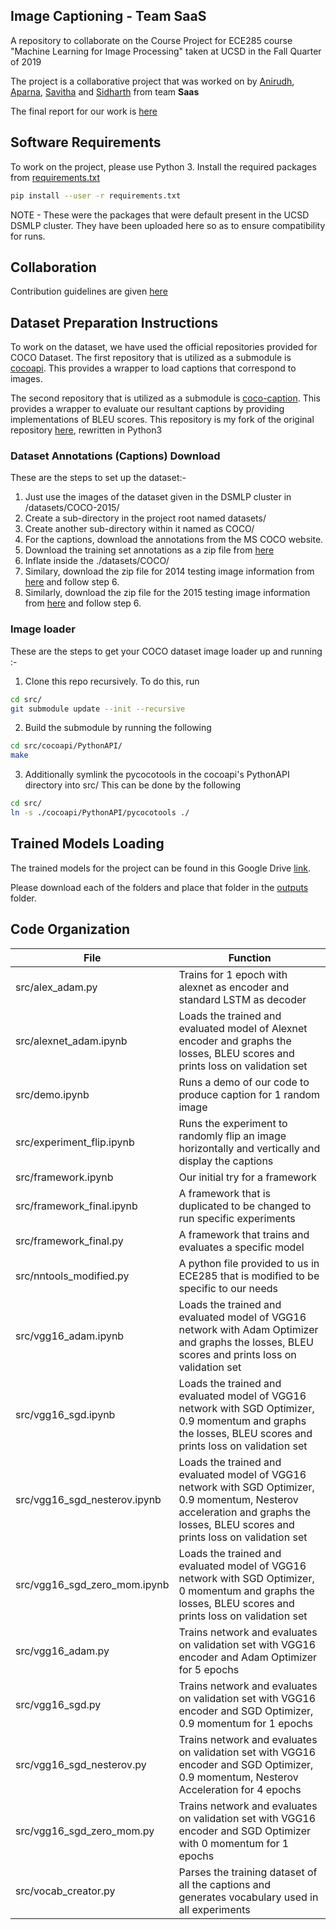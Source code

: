 ## Image Captioning - Team SaaS
A repository to collaborate on the Course Project for ECE285 course "Machine Learning for Image Processing" taken at UCSD in the Fall Quarter of 2019

The project is a collaborative project that was worked on by [Anirudh](https://github.com/Anirudh-Swaminathan), [Aparna](https://github.com/aparna9625), [Savitha](https://github.com/savitha0602) and [Sidharth](https://github.com/Sidharth2905) from team **Saas**

The final report for our work is [here](./final_report.pdf)

## Software Requirements
To work on the project, please use Python 3.
Install the required packages from [requirements.txt](./requirements.txt)
```bash
pip install --user -r requirements.txt
```
NOTE - These were the packages that were default present in the UCSD DSMLP cluster. They have been uploaded here so as to ensure compatibility for runs.

## Collaboration
Contribution guidelines are given [here](./CONTRIBUTING.md)

## Dataset Preparation Instructions

To work on the dataset, we have used the official repositories provided for COCO Dataset.
The first repository that is utilized as a submodule is [cocoapi](https://github.com/cocodataset/cocoapi/tree/636becdc73d54283b3aac6d4ec363cffbb6f9b20). This provides a wrapper to load captions that correspond to images.

The second repository that is utilized as a submodule is [coco-caption](https://github.com/Anirudh-Swaminathan/coco-caption/tree/c5ffd796caca13de757967317ba364d7d91e3a2f). This provides a wrapper to evaluate our resultant captions by providing implementations of BLEU scores.
This repository is my fork of the original repository [here](https://github.com/tylin/coco-caption), rewritten in Python3 

### Dataset Annotations (Captions) Download
These are the steps to set up the dataset:-
1. Just use the images of the dataset given in the DSMLP cluster in /datasets/COCO-2015/
2. Create a sub-directory in the project root named datasets/
3. Create another sub-directory within it named as COCO/
4. For the captions, download the annotations from the MS COCO website.
5. Download the training set annotations as a zip file from [here](http://images.cocodataset.org/annotations/annotations_trainval2014.zip)
6. Inflate inside the ./datasets/COCO/
7. Similary, download the zip file for 2014 testing image information from [here](http://images.cocodataset.org/annotations/image_info_test2014.zip) and follow step 6.
8. Similarly, download the zip file for the 2015 testing image information from [here](http://images.cocodataset.org/annotations/image_info_test2015.zip) and follow step 6.

### Image loader
These are the steps to get your COCO dataset image loader up and running :-

1. Clone this repo recursively.
To do this, run
```bash
cd src/
git submodule update --init --recursive
```
2. Build the submodule by running the following
```bash
cd src/cocoapi/PythonAPI/
make
```
3. Additionally symlink the pycocotools in the cocoapi's PythonAPI directory into src/
This can be done by the following
```bash
cd src/
ln -s ./cocoapi/PythonAPI/pycocotools ./
``` 

## Trained Models Loading
The trained models for the project can be found in this Google Drive [link](https://drive.google.com/drive/folders/1OgL4AOoS6XyzSQr6W_Gu6uV0BVRVWatS?usp=sharing).

Please download each of the folders and place that folder in the [outputs](./outputs) folder.

## Code Organization
| File | Function |
| ---- | -------- |
| src/alex\_adam.py | Trains for 1 epoch with alexnet as encoder and standard LSTM as decoder |
| src/alexnet\_adam.ipynb | Loads the trained and evaluated model of Alexnet encoder and graphs the losses, BLEU scores and prints loss on validation set |
| src/demo.ipynb | Runs a demo of our code to produce caption for 1 random image |
| src/experiment\_flip.ipynb | Runs the experiment to randomly flip an image horizontally and vertically and display the captions |
| src/framework.ipynb | Our initial try for a framework |
| src/framework\_final.ipynb | A framework that is duplicated to be changed to run specific experiments |
| src/framework\_final.py | A framework that trains and evaluates a specific model |
| src/nntools\_modified.py | A python file provided to us in ECE285 that is modified to be specific to our needs |
| src/vgg16\_adam.ipynb | Loads the trained and evaluated model of VGG16 network with Adam Optimizer and graphs the losses, BLEU scores and prints loss on validation set |
| src/vgg16\_sgd.ipynb | Loads the trained and evaluated model of VGG16 network with SGD Optimizer, 0.9 momentum and graphs the losses, BLEU scores and prints loss on validation set |
| src/vgg16\_sgd\_nesterov.ipynb | Loads the trained and evaluated model of VGG16 network with SGD Optimizer, 0.9 momentum, Nesterov acceleration and graphs the losses, BLEU scores and prints loss on validation set |
| src/vgg16\_sgd\_zero\_mom.ipynb | Loads the trained and evaluated model of VGG16 network with SGD Optimizer, 0 momentum and graphs the losses, BLEU scores and prints loss on validation set |
| src/vgg16\_adam.py | Trains network and evaluates on validation set with VGG16 encoder and Adam Optimizer for 5 epochs |
| src/vgg16\_sgd.py |  Trains network and evaluates on validation set with VGG16 encoder and SGD Optimizer, 0.9 momentum for 1 epochs |
| src/vgg16\_sgd\_nesterov.py |  Trains network and evaluates on validation set with VGG16 encoder and SGD Optimizer, 0.9 momentum, Nesterov Acceleration for 4 epochs |
| src/vgg16\_sgd\_zero\_mom.py |  Trains network and evaluates on validation set with VGG16 encoder and SGD Optimizer with 0 momentum for 1 epochs |
| src/vocab\_creator.py | Parses the training dataset of all the captions and generates vocabulary used in all experiments |


